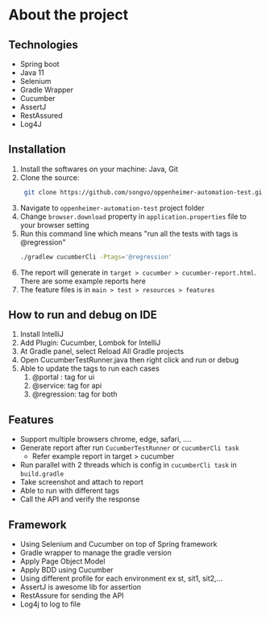 # About the project

## Technologies
* Spring boot
* Java 11
* Selenium
* Gradle Wrapper
* Cucumber
* AssertJ
* RestAssured
* Log4J

## Installation
1. Install the softwares on your machine: Java, Git
2. Clone the source:
   ```bash
    git clone https://github.com/songvo/oppenheimer-automation-test.git
   ```
3. Navigate to `oppenheimer-automation-test` project folder
4. Change `browser.download` property in `application.properties` file to your browser setting
5. Run this command line which means "run all the tests with tags is @regression"
   ```bash
   ./gradlew cucumberCli -Ptags='@regression'
   ```
6. The report will generate in `target > cucumber > cucumber-report.html`. There are some example reports here
7. The feature files is in `main > test > resources > features`

## How to run and debug on IDE
1. Install IntelliJ
2. Add Plugin: Cucumber, Lombok for IntelliJ
3. At Gradle panel, select Reload All Gradle projects
4. Open CucumberTestRunner.java then right click and run or debug
5. Able to update the tags to run each cases
   1. @portal : tag for ui
   2. @service: tag for api
   3. @regression: tag for both

## Features
* Support multiple browsers chrome, edge, safari, ....
* Generate report after run `CucumberTestRunner` or `cucumberCli task`
  * Refer example report in target > cucumber
* Run parallel with 2 threads which is config in `cucumberCli task` in `build.gradle`
* Take screenshot and attach to report
* Able to run with different tags
* Call the API and verify the response

## Framework
* Using Selenium and Cucumber on top of Spring framework
* Gradle wrapper to manage the gradle version
* Apply Page Object Model
* Apply BDD using Cucumber
* Using different profile for each environment ex st, sit1, sit2,...
* AssertJ is awesome lib for assertion
* RestAssure for sending the API
* Log4j to log to file

